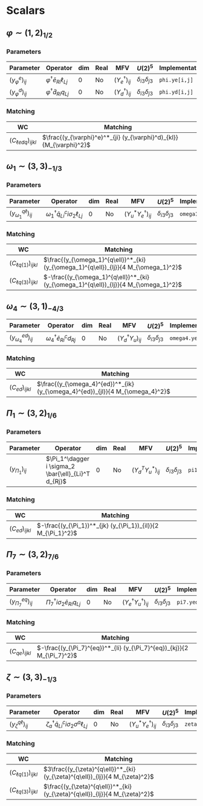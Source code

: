 # Scalars

## $\varphi \sim (1, 2)_{1/2}$

### Parameters

| Parameter | Operator | dim | Real | MFV | $U(2)^5$ | Implementation |
|-----------|----------|-----|-----|-----|----------|----------------|
| $(y_{\varphi}^e)_{ij}$ | $\varphi^\dagger \bar{e}_{Ri} \ell_{Lj}$ | 0 | No | $(Y_e^\dagger)_{ij}$ | $\delta_{i3}\delta_{j3}$ | `phi.ye[i,j]` |
| $(y_{\varphi}^d)_{ij}$ | $\varphi^\dagger \bar{d}_{Ri} q_{Lj}$ | 0 | No | $(Y_d^\dagger)_{ij}$ | $\delta_{i3}\delta_{j3}$ | `phi.yd[i,j]` |

### Matching

| WC | Matching |
|----|----------|
|$(C_{\ell e d q})_{ijkl}$ | $\frac{(y_{\varphi}^e)^*_{ji} (y_{\varphi}^d)_{kl}}{M_{\varphi}^2}$ |

## $\omega_1 \sim (3, 3)_{-1/3}$

### Parameters

| Parameter | Operator | dim | Real | MFV | $U(2)^5$ | Implementation |
|-----------|----------|-----|-----|-----|----------|----------------|
| $(y_{\omega_1}^{q\ell})_{ij}$ | $\omega_1^\dagger \bar{q}_{Li}^c i \sigma_2 \ell_{Lj}$ | 0 | No | $(Y_u^* Y_e^\dagger)_{ij}$ | $\delta_{i3}\delta_{j3}$ | `omega1.yql[i,j]` |

### Matching

| WC | Matching |
|----|----------|
|$(C_{\ell q(1)})_{ijkl}$ | $\frac{(y_{\omega_1}^{q\ell})^*_{ki} (y_{\omega_1}^{q\ell})_{lj}}{4 M_{\omega_1}^2}$ |
|$(C_{\ell q(3)})_{ijkl}$ | $-\frac{(y_{\omega_1}^{q\ell})^*_{ki} (y_{\omega_1}^{q\ell})_{lj}}{4 M_{\omega_1}^2}$ |

## $\omega_4 \sim (3, 1)_{-4/3}$

| Parameter | Operator | dim | Real | MFV | $U(2)^5$ | Implementation |
|-----------|----------|-----|-----|-----|----------|----------------|
| $(y_{\omega_4}^{ed})_{ij}$ | $\omega_4^\dagger \bar{e}_{Ri}^c d_{Rj}$ | 0 | No | $(Y_d^\dagger Y_u)_{ij}$ | $\delta_{i3}\delta_{j3}$ | `omega4.yed[i,j]` |

### Matching

| WC | Matching |
|----|----------|
|$(C_{ed})_{ijkl}$ | $\frac{(y_{\omega_4}^{ed})^*_{ik} (y_{\omega_4}^{ed})_{jl}}{4 M_{\omega_4}^2}$ |

## $\Pi_1 \sim (3,2)_{1/6}$

### Parameters

| Parameter | Operator | dim | Real | MFV | $U(2)^5$ | Implementation |
|-----------|----------|-----|-----|-----|----------|----------------|
| $(y_{\Pi_1})_{ij}$ | $\Pi_1^\dagger i \sigma_2 \bar{\ell}_{Li}^T  d_{Rj}$ | 0 | No | $(Y_d^T Y_u^*)_{ij}$ | $\delta_{i3}\delta_{j3}$ | `pi1.y[i,j]` |

### Matching

| WC | Matching |
|----|----------|
|$(C_{ed})_{ijkl}$ | $-\frac{(y_{\Pi_1})^*_{jk} (y_{\Pi_1})_{il}}{2 M_{\Pi_1}^2}$ |

## $\Pi_7 \sim (3,2)_{7/6}$

### Parameters

| Parameter | Operator | dim | Real | MFV | $U(2)^5$ | Implementation |
|-----------|----------|-----|-----|-----|----------|----------------|
| $(y_{\Pi_7}^{eq})_{ij}$ | $\Pi_7^\dagger i \sigma_2 \bar{e}_{Ri}  q_{Lj}$ | 0 | No | $(Y_e^\dagger Y_u^\dagger)_{ij}$ | $\delta_{i3}\delta_{j3}$ | `pi7.yeq[i,j]` |

### Matching

| WC | Matching |
|----|----------|
|$(C_{qe})_{ijkl}$ | $-\frac{(y_{\Pi_7}^{eq})^*_{li} (y_{\Pi_7}^{eq})_{kj}}{2 M_{\Pi_7}^2}$ |

## $\zeta \sim (3,3)_{-1/3}$

### Parameters

| Parameter | Operator | dim | Real | MFV | $U(2)^5$ | Implementation |
|-----------|----------|-----|-----|-----|----------|----------------|
| $(y_{\zeta}^{q\ell})_{ij}$ | $\zeta_a^\dagger \bar{q}_{Li}^c i \sigma_2 \sigma^a \ell_{Lj}$ | 0 | No | $(Y_u^* Y_e^\dagger)_{ij}$ | $\delta_{i3}\delta_{j3}$ | `zeta.yql[i,j]` |


### Matching

| WC | Matching |
|----|----------|
|$(C_{\ell q(1)})_{ijkl}$ | $3\frac{(y_{\zeta}^{q\ell})^*_{ki} (y_{\zeta}^{q\ell})_{lj}}{4 M_{\zeta}^2}$ |
|$(C_{\ell q(3)})_{ijkl}$ | $\frac{(y_{\zeta}^{q\ell})^*_{ki} (y_{\zeta}^{q\ell})_{lj}}{4 M_{\zeta}^2}$ |